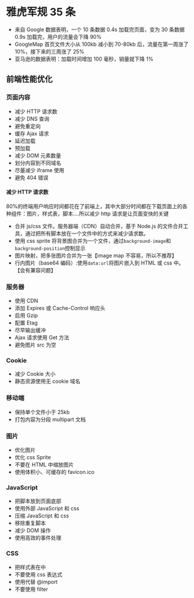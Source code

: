 # 雅虎军规 35 条

- 来自 Google 数据表明，一个 10 条数据 0.4s 加载完页面，变为 30 条数据 0.9s 加载完，用户的流量会下降 90%
- GoogleMap 首页文件大小从 100kb 减小到 70-80kb 后，流量在第一周涨了 10%，接下来的三周涨了 25%
- 亚马逊的数据表明：加载时间增加 100 毫秒，销量就下降 1%

## 前端性能优化

### 页面内容

- 减少 HTTP 请求数
- 减少 DNS 查询
- 避免重定向
- 缓存 Ajax 请求
- 延迟加载
- 预加载
- 减少 DOM 元素数量
- 划分内容到不同域名
- 尽量减少 iframe 使用
- 避免 404 错误

#### 减少 HTTP 请求数

80%的终端用户响应时间都花在了前端上，其中大部分时间都在下载页面上的各种组件：图片，样式表，脚本....所以减少 http 请求是让页面变快的关键

- 合并 js/css 文件。服务器端（CDN）自动合并，基于 Node.js 的文件合并工具，通过把所有脚本放在一个文件中的方式来减少请求数。
- 使用 css sprite 将背景图合并为一个文件，通过`background-image`和`background-position`控制显示
- 图片映射，把多张图片合并为一张【image map 不容易，所以不推荐】
- 行内图片（base64 编码）:使用`data:url`将图片嵌入到 HTML 或 css 中。【会有兼容问题】

### 服务器

- 使用 CDN
- 添加 Expires 或 Cache-Control 响应头
- 启用 Gzip
- 配置 Etag
- 尽早输出缓冲
- Ajax 请求使用 Get 方法
- 避免图片 src 为空

### Cookie

- 减少 Cookie 大小
- 静态资源使用无 cookie 域名

### 移动端

- 保持单个文件小于 25kb
- 打包内容为分段 multipart 文档

### 图片

- 优化图片
- 优化 css Sprite
- 不要在 HTML 中缩放图片
- 使用体积小、可缓存的 favicon.ico

### JavaScript

- 把脚本放到页面底部
- 使用外部 JavaScript 和 css
- 压缩 JavaScript 和 css
- 移除重复脚本
- 减少 DOM 操作
- 使用高效的事件处理

### CSS

- 把样式表在<head>中
- 不要使用 css 表达式
- 使用<link>代替 @import
- 不要使用 filter
